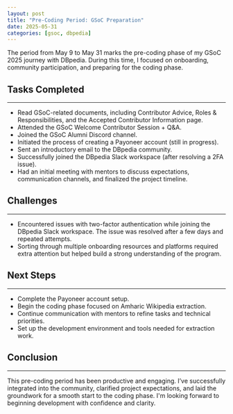 ```yaml
---
layout: post
title: "Pre-Coding Period: GSoC Preparation"
date: 2025-05-31
categories: [gsoc, dbpedia]
---
```


The period from May 9 to May 31 marks the pre-coding phase of my GSoC 2025 journey with DBpedia. During this time, I focused on onboarding, community participation, and preparing for the coding phase.

## Tasks Completed

---

- Read GSoC-related documents, including Contributor Advice, Roles & Responsibilities, and the Accepted Contributor Information page.
- Attended the GSoC Welcome Contributor Session + Q&A.
- Joined the GSoC Alumni Discord channel.
- Initiated the process of creating a Payoneer account (still in progress).
- Sent an introductory email to the DBpedia community.
- Successfully joined the DBpedia Slack workspace (after resolving a 2FA issue).
- Had an initial meeting with mentors to discuss expectations, communication channels, and finalized the project timeline.

<!--more-->

## Challenges

---

- Encountered issues with two-factor authentication while joining the DBpedia Slack workspace. The issue was resolved after a few days and repeated attempts.
- Sorting through multiple onboarding resources and platforms required extra attention but helped build a strong understanding of the program.

## Next Steps

---

- Complete the Payoneer account setup.
- Begin the coding phase focused on Amharic Wikipedia extraction.
- Continue communication with mentors to refine tasks and technical priorities.
- Set up the development environment and tools needed for extraction work.

## Conclusion

---

This pre-coding period has been productive and engaging. I’ve successfully integrated into the community, clarified project expectations, and laid the groundwork for a smooth start to the coding phase. I'm looking forward to beginning development with confidence and clarity.
